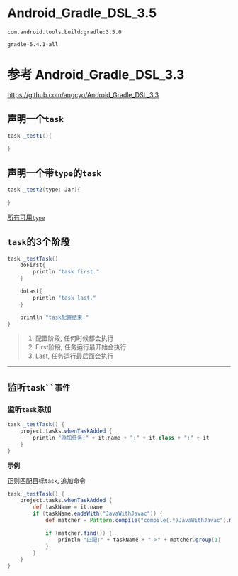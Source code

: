 # Android_Gradle_DSL_3.5
`com.android.tools.build:gradle:3.5.0`

`gradle-5.4.1-all`

# 参考 Android_Gradle_DSL_3.3
https://github.com/angcyo/Android_Gradle_DSL_3.3

## 声明一个`task`

```groovy
task _test1(){
    
}
```

## 声明一个带`type`的`task`

```groovy
task _test2(type: Jar){
    
}
```

[所有可用`type`](https://docs.gradle.org/current/dsl/#N1042A)


## `task`的3个阶段

```groovy
task _testTask()
    doFirst{
        println "task first."
    }

    doLast{
        println "task last."
    }

    println "task配置结束."
}

```

> 1. 配置阶段, 任何时候都会执行
> 2. First阶段, 任务运行最开始会执行
> 3. Last, 任务运行最后面会执行

---

## 监听`task``事件`

### 监听`task`添加

```groovy
task _testTask() {
    project.tasks.whenTaskAdded {
        println "添加任务:" + it.name + ":" + it.class + ":" + it
    }
}

```

**示例**

正则匹配目标`task`, 追加命令

```groovy
task _testTask() {
    project.tasks.whenTaskAdded {
        def taskName = it.name
        if (taskName.endsWith("JavaWithJavac")) {
            def matcher = Pattern.compile("compile(.*)JavaWithJavac").matcher(taskName)

            if (matcher.find()) {
                println "匹配:" + taskName + "->" + matcher.group(1)
            }
        }
    }
}
```

